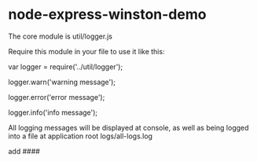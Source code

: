 # node-express-winston-demo

The core module is util/logger.js

Require this module in your file to use it like this:

var logger = require('../util/logger');

logger.warn('warning message');

logger.error('error message');

logger.info('info message');

All logging messages will be displayed at console, as well as being logged into a file at application root logs/all-logs.log

add ####
